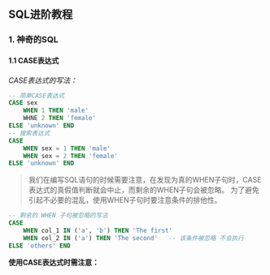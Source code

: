 ## SQL进阶教程

### 1. 神奇的SQL

#### 1.1 CASE表达式

*CASE表达式的写法：*

```sql
-- 简单CASE表达式
CASE sex
    WHEN 1 THEN 'male'
    WHNE 2 THEN 'female'
ELSE 'unknown' END
-- 搜索表达式
CASE
    WHEN sex = 1 THEN 'male'
    WHEN sex = 2 THEN 'female'
ELSE 'unknown' END 
```

> 我们在编写SQL语句的时候需要注意，在发现为真的WHEN子句时，CASE表达式的真假值判断就会中止，而剩余的WHEN子句会被忽略。
> 为了避免引起不必要的混乱，使用WHEN子句时要注意条件的排他性。

```sql
-- 剩余的 WHEN 子句被忽略的写法
CASE 
    WHEN col_1 IN ('a', 'b') THEN 'The first'
    WHEN col_2 IN ('a') THEN 'The second'   -- 该条件被忽略 不会执行
ELSE 'others' END
```

**使用CASE表达式时需注意：**